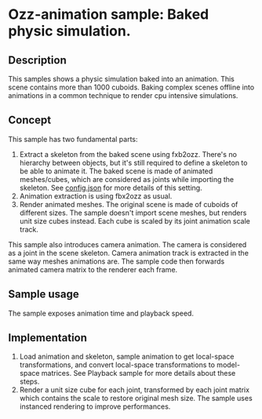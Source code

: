 # Ozz-animation sample: Baked physic simulation.

## Description

This samples shows a physic simulation baked into an animation. This scene contains more than 1000 cuboids. Baking complex scenes offline into animations in a common technique to render cpu intensive simulations.

## Concept

This sample has two fundamental parts:
1. Extract a skeleton from the baked scene using fxb2ozz. There's no hierarchy between objects, but it's still required to define a skeleton to be able to animate it. The baked scene is made of animated meshes/cubes, which are considered as joints while importing the skeleton. See [config.json](samples/baked/config.json) for more details of this setting.
2. Animation extraction is using fbx2ozz as usual.
3. Render animated meshes. The original scene is made of cuboids of different sizes. The sample doesn't import scene meshes, but renders unit size cubes instead. Each cube is scaled by its joint animation scale track.

This sample also introduces camera animation. The camera is considered as a joint in the scene skeleton. Camera animation track is extracted in the same way meshes animations are. The sample code then forwards animated camera matrix to the renderer each frame.

## Sample usage

The sample exposes animation time and playback speed.

## Implementation

1. Load animation and skeleton, sample animation to get local-space transformations, and convert local-space transformations to model-space matrices. See Playback sample for more details about these steps.
2. Render a unit size cube for each joint, transformed by each joint matrix which contains the scale to restore original mesh size. The sample uses instanced rendering to improve performances.
